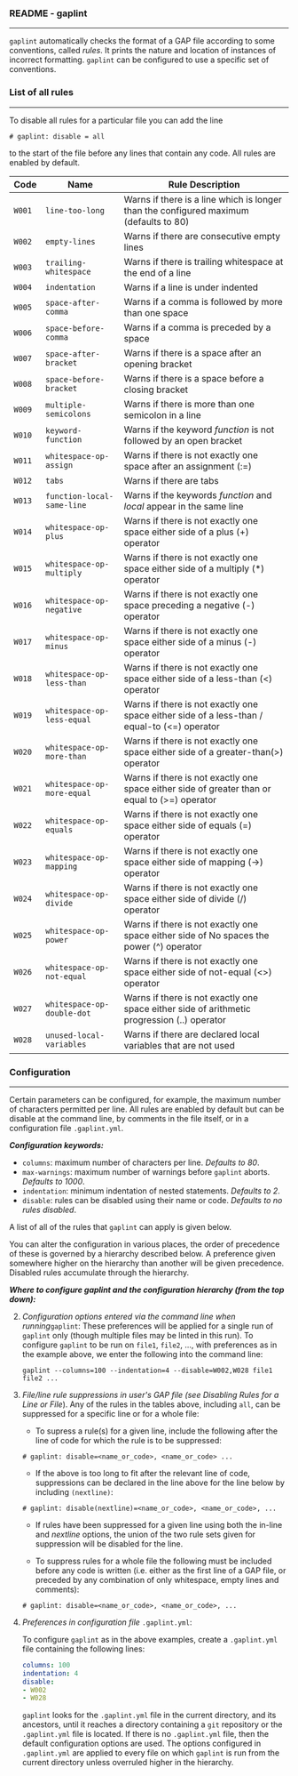 ### README - gaplint
---
`gaplint` automatically checks the format of a GAP file according to some conventions, called *rules*. It prints the nature and location of instances of incorrect formatting. `gaplint` can be configured to use a specific set of conventions.

### List of all rules
---

To disable all rules for a particular file you can add the line 

    # gaplint: disable = all
    
to the start of the file before any lines that contain any code. All rules are enabled by default. 

| Code | Name | Rule Description |
| --- | --- | --- |
| `W001` | `line-too-long` | Warns if there is a line which is longer than the configured maximum (defaults to 80) |
| `W002` | `empty-lines` | Warns if there are consecutive empty lines |
| `W003` | `trailing-whitespace` | Warns if there is trailing whitespace at the end of a line |
| `W004` | `indentation` | Warns if a line is under indented |
| `W005` | `space-after-comma` | Warns if a comma is followed by more than one space |
| `W006` | `space-before-comma` | Warns if a comma is preceded by a space |
| `W007` | `space-after-bracket` | Warns if there is a space after an opening bracket |
| `W008` | `space-before-bracket` | Warns if there is a space before a closing bracket |
| `W009` | `multiple-semicolons` | Warns if there is more than one semicolon in a line |
| `W010` | `keyword-function` | Warns if the keyword *function* is not followed by an open bracket |
| `W011` | `whitespace-op-assign` | Warns if there is not exactly one space after an assignment (:=) |
| `W012` | `tabs` | Warns if there are tabs |
| `W013` | `function-local-same-line` | Warns if the keywords *function* and *local* appear in the same line |
| `W014` | `whitespace-op-plus` | Warns if there is not exactly one space either side of a plus (+) operator  |
| `W015` | `whitespace-op-multiply` | Warns if there is not exactly one space either side of a multiply (\*) operator |
| `W016` | `whitespace-op-negative` | Warns if there is not exactly one space preceding a negative (-) operator |
| `W017` | `whitespace-op-minus` | Warns if there is not exactly one space either side of a minus (-) operator |
| `W018` | `whitespace-op-less-than` | Warns if there is not exactly one space either side of a less-than (<) operator |
| `W019` | `whitespace-op-less-equal` | Warns if there is not exactly one space either side of a less-than / equal-to (<=) operator |
| `W020` | `whitespace-op-more-than` | Warns if there is not exactly one space either side of a greater-than(>) operator |
| `W021` | `whitespace-op-more-equal` | Warns if there is not exactly one space either side of greater than or equal to (>=) operator |
| `W022` | `whitespace-op-equals` | Warns if there is not exactly one space either side of equals (=) operator |
| `W023` | `whitespace-op-mapping` | Warns if there is not exactly one space either side of mapping (->) operator |
| `W024` | `whitespace-op-divide` | Warns if there is not exactly one space either side of divide (/) operator | 
| `W025` | `whitespace-op-power` | Warns if there is not exactly one space either side of No spaces the power (^) operator |
| `W026` | `whitespace-op-not-equal` | Warns if there is not exactly one space either side of not-equal (<>) operator |
| `W027` | `whitespace-op-double-dot` | Warns if there is not exactly one space either side of arithmetic progression (\.\.) operator |
| `W028` | `unused-local-variables` | Warns if there are declared local variables that are not used |


### Configuration
---
Certain parameters can be configured, for example, the maximum number of characters permitted per line. All rules are enabled by default but can be disable at the command line, by comments in the file itself, or in a configuration file `.gaplint.yml`.

***Configuration keywords:***

* `columns`: maximum number of characters per line. *Defaults to 80*.
* `max-warnings`: maximum number of warnings before `gaplint` aborts. *Defaults to 1000*.
* `indentation`: minimum indentation of nested statements. *Defaults to 2*.
* `disable`: rules can be disabled using their name or code. *Defaults to no rules disabled*.

A list of all of the rules that `gaplint` can apply is given below.

You can alter the configuration in various places, the order of precedence of these is governed by a hierarchy described below. A preference given somewhere higher on the hierarchy than another will be given precedence. Disabled rules accumulate through the hierarchy.

***Where to configure gaplint and the configuration hierarchy (from the top down):***

2. *Configuration options entered via the command line when running*`gaplint`:
    These preferences will be applied for a single run of `gaplint` only (though multiple files may be linted in this run). To configure `gaplint` to be run on `file1`, `file2`, ..., with preferences as in the example above, we enter the following into the command line:

    ```
    gaplint --columns=100 --indentation=4 --disable=W002,W028 file1 file2 ...
    ``` 
    
4. *File/line rule suppressions in user's GAP file (see Disabling Rules for a Line or File*).
 Any of the rules in the tables above, including `all`, can be suppressed for a specific line or for a whole file:

    * To supress a rule(s) for a given line, include the following after the line of code for which the rule is to be suppressed:
     
    ```
    # gaplint: disable=<name_or_code>, <name_or_code> ...
    ```
    * If the above is too long to fit after the relevant line of code, suppressions can be declared in the line above for the line below by including `(nextline)`:

    ```
    # gaplint: disable(nextline)=<name_or_code>, <name_or_code>, ...
    ```
    * If rules have been suppressed for a given line using both the in-line and *nextline* options, the union of the two rule sets given for suppression will be disabled for the line.

    * To suppress rules for a whole file the following must be included before any code is written (i.e. either as the first line of a GAP file, or preceded by any combination of only whitespace, empty lines and comments):

    ```
    # gaplint: disable=<name_or_code>, <name_or_code>, ...
    ```

3. *Preferences in configuration file* `.gaplint.yml`:
      
    To configure `gaplint` as in the above examples, create a `.gaplint.yml` file containing the following lines:
    
    ```yaml
    columns: 100
    indentation: 4
    disable:
    - W002
    - W028
    ```
    `gaplint` looks for the `.gaplint.yml` file in the current directory, and its ancestors, until it reaches a directory containing a `git` repository or the `.gaplint.yml` file is located. If there is no `.gaplint.yml` file, then the default configuration options are used. The options configured in `.gaplint.yml` are applied to every file on which `gaplint` is run from the current directory unless overruled higher in the hierarchy. 


